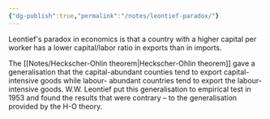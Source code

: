 ```yaml
---
{"dg-publish":true,"permalink":"/notes/leontief-paradox/"}
---
```


Leontief's paradox in economics is that a country with a higher capital per worker has a lower capital/labor ratio in exports than in imports.

The [[Notes/Heckscher-Ohlin theorem\|Heckscher-Ohlin theorem]] gave a generalisation that the capital-abundant counties tend to export capital-intensive goods while labour- abundant countries tend to export the labour- intensive goods. W.W. Leontief put this generalisation to empirical test in 1953 and found the results that were contrary – to the generalisation provided by the H-O theory.